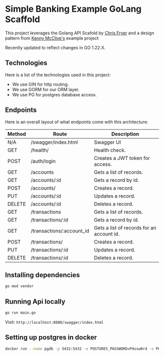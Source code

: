 

# Simple Banking Example GoLang Scaffold
This project leverages the Golang API Scafold by [Chris Fryer](https://github.com/cfryerdev/golang-api-scaffold) and a design pattern from [Kenny McClive's](https://github.com/kmcclive/go-api-pattern) example project

Recently updated to reflect changes in GO 1.22.X.

## Technologies
Here is a list of the technologies used in this project:
* We use GIN for http routing.
* We use GORM for our ORM layer.
* We use PG for postgres database access.

## Endpoints
Here is an overall layout of what endpoints come with this architecture:

| Method | Route                      | Description                                  |
| ------ | ----------------------     | -------------------------------------------- |
| N/A    | /swagger/index.html        | Swagger UI                                   |
| GET    | /health/                   | Health check.                                |
| POST   | /auth/login                | Creates a JWT token for access.              |
| GET    | /accounts                  | Gets a list of records.                      |
| GET    | /accounts/:id              | Gets a record by id.                         |
| POST   | /accounts/                 | Creates a record.                            |
| PUT    | /accounts/:id              | Updates a record.                            |
| DELETE | /accounts/:id              | Deletes a record.                            |
| GET    | /transactions              | Gets a list of records.                      |
| GET    | /transactions/:id          | Gets a record by id.                         |
| GET    | /transactions/:account_id  | Gets a list of records for an account id.    |
| POST   | /transactions/             | Creates a record.                            |
| PUT    | /transactions/:id          | Updates a record.                            |
| DELETE | /transactions/:id          | Deletes a record.                            |


## Installing dependencies
```bash
go mod vendor
```

## Running Api locally
```bash
go run main.go
```
Visit: `http://localhost:8080/swagger/index.html`

## Setting up postgres in docker
```bash
docker run --name pgdb -p 5432:5432 -e POSTGRES_PASSWORD=P4ssw0rd -e POSTGRES_DB=bankExample -d postgres
```